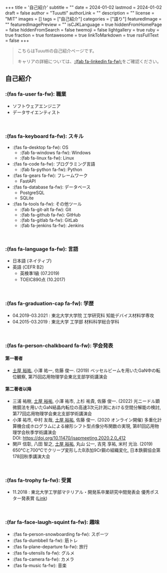 +++
title = '自己紹介'
subtitle = ""
date = 2024-01-02
lastmod = 2024-01-02
draft = false
author = "Tuuutti"
authorLink = ""
description = ""
license = "MIT"
images = []
tags = ["自己紹介"]
categories = ["語り"]
featuredImage = ""
featuredImagePreview = ""
isCJKLanguage = true
hiddenFromHomePage = false
hiddenFromSearch = false
twemoji = false
lightgallery = true
ruby = true
fraction = true
fontawesome = true
linkToMarkdown = true
rssFullText = false
+++

<!--more-->

> こちらはTuuuttiの自己紹介ページです。
> 
> キャリアの詳細については、[:(fab fa-linkedin fa-fw):](https://www.linkedin.com/in/tutti-hobbyist/)をご確認ください。

## 自己紹介
### :(fas fa-user fa-fw): 職業
- ソフトウェアエンジニア
- データサイエンティスト
<br>

### :(fas fa-keyboard fa-fw): スキル
- :(fas fa-desktop fa-fw): OS
    - :(fab fa-windows fa-fw): Windows
    - :(fab fa-linux fa-fw): Linux
- :(fas fa-code fa-fw): プログラミング言語
    - :(fab fa-python fa-fw): Python
- :(fas fa-gears fa-fw): フレームワーク
    - FastAPI
- :(fas fa-database fa-fw): データベース
    - PostgreSQL
    - SQLite
- :(fas fa-tools fa-fw): その他ツール
    - :(fab fa-git-alt fa-fw): Git
    - :(fab fa-github fa-fw): GitHub
    - :(fab fa-gitlab fa-fw): GitLab
    - :(fab fa-jenkins fa-fw): Jenkins
<br>

### :(fas fa-language fa-fw): 言語
- 日本語 (ネイティブ)
- 英語 (CEFR B2)
    - 英検準1級 (07.2019)
    - TOEIC890点 (10.2017)
<br>

### :(fas fa-graduation-cap fa-fw): 学歴
- 04.2019-03.2021 : 東北大学大学院 工学研究科 知能デバイス材料学専攻
- 04.2015-03.2019 : 東北大学 工学部 材料科学総合学科
<br>

### :(fas fa-person-chalkboard fa-fw): 学会発表
#### 第一著者
- <u>土屋 裕祐</u>, 小澤 祐一, 佐藤 俊一. (2019) ベッセルビームを用いたGaN中の転位観察, 第75回応用物理学会東北支部学術講演会

#### 第二著者以降
- 三浦 祐樹, <u>土屋 裕祐</u>, 小澤 祐市, 上杉 祐貴, 佐藤 俊一. (2022) 光ニードル顕微鏡法を用いたGaN結晶内転位の高速3次元計測における空間分解能の検討, 第77回応用物理学会東北支部学術講演会
- 小澤 祐市, 中村 友哉, <u>土屋 裕祐</u>, 佐藤 俊一. (2020 オンライン開催) 多重化計算機合成ホログラムによる線形シフト型点像分布関数の実現, 第81回応用物理学会秋季学術講演会 <br>DOI: https://doi.org/10.11470/jsapmeeting.2020.2.0_412
- 関戸 信彰, 八田 智之, <u>土屋 裕祐</u>, 丸山 公一, 吉見 享祐, 米村 光治. (2019) 650℃と700℃でクリープ変形したB添加9Cr鋼の組織変化, 日本鉄鋼協会第178回秋季講演大会
<br>

### :(fas fa-trophy fa-fw): 受賞
- 11.2018 : 東北大学工学部マテリアル・開発系卒業研究中間発表会 優秀ポスター発表賞 ([Link](https://www.material.tohoku.ac.jp/~uhtm/image/news/20181115_award.png))
<br>

### :(far fa-face-laugh-squint fa-fw): 趣味
- :(fas fa-person-snowboarding fa-fw): スポーツ
- :(fas fa-dumbbell fa-fw): 筋トレ
- :(fas fa-plane-departure fa-fw): 旅行
- :(fas fa-utensils fa-fw): グルメ
- :(fas fa-camera fa-fw): カメラ
- :(fas fa-music fa-fw): 音楽